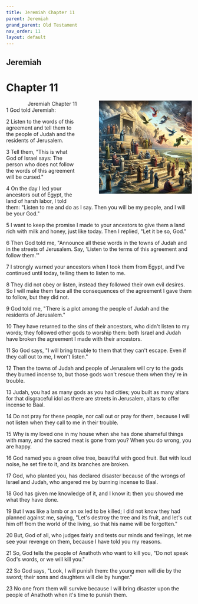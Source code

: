 ```yaml
---
title: Jeremiah Chapter 11
parent: Jeremiah
grand_parent: Old Testament
nav_order: 11
layout: default
---
```


## Jeremiah

# Chapter 11

<div style="clear: both; text-align: right;">
    <div style="max-width: 50%; height: auto; float: right; margin: 0 0 10px 10px; padding-left: 10%;">
        <img src="/assets/Image/Jeremiah/500/11.jpg" alt="Jeremiah Chapter 11" class="chapter-image">
    </div>
    <figcaption style="font-size: 14px; text-align: right;">Jeremiah Chapter 11</figcaption>
</div>
1 God told Jeremiah:

2 Listen to the words of this agreement and tell them to the people of Judah and the residents of Jerusalem.

3 Tell them, "This is what God of Israel says: The person who does not follow the words of this agreement will be cursed."

4 On the day I led your ancestors out of Egypt, the land of harsh labor, I told them: "Listen to me and do as I say. Then you will be my people, and I will be your God."

5 I want to keep the promise I made to your ancestors to give them a land rich with milk and honey, just like today. Then I replied, "Let it be so, God."

6 Then God told me, "Announce all these words in the towns of Judah and in the streets of Jerusalem. Say, 'Listen to the terms of this agreement and follow them.'"

7 I strongly warned your ancestors when I took them from Egypt, and I've continued until today, telling them to listen to me.

8 They did not obey or listen, instead they followed their own evil desires. So I will make them face all the consequences of the agreement I gave them to follow, but they did not.

9 God told me, "There is a plot among the people of Judah and the residents of Jerusalem."

10 They have returned to the sins of their ancestors, who didn't listen to my words; they followed other gods to worship them: both Israel and Judah have broken the agreement I made with their ancestors.

11 So God says, "I will bring trouble to them that they can't escape. Even if they call out to me, I won't listen."

12 Then the towns of Judah and people of Jerusalem will cry to the gods they burned incense to, but those gods won't rescue them when they're in trouble.

13 Judah, you had as many gods as you had cities; you built as many altars for that disgraceful idol as there are streets in Jerusalem, altars to offer incense to Baal.

14 Do not pray for these people, nor call out or pray for them, because I will not listen when they call to me in their trouble.

15 Why is my loved one in my house when she has done shameful things with many, and the sacred meat is gone from you? When you do wrong, you are happy.

16 God named you a green olive tree, beautiful with good fruit. But with loud noise, he set fire to it, and its branches are broken.

17 God, who planted you, has declared disaster because of the wrongs of Israel and Judah, who angered me by burning incense to Baal.

18 God has given me knowledge of it, and I know it: then you showed me what they have done.

19 But I was like a lamb or an ox led to be killed; I did not know they had planned against me, saying, "Let's destroy the tree and its fruit, and let's cut him off from the world of the living, so that his name will be forgotten."

20 But, God of all, who judges fairly and tests our minds and feelings, let me see your revenge on them, because I have told you my reasons.

21 So, God tells the people of Anathoth who want to kill you, "Do not speak God's words, or we will kill you."

22 So God says, "Look, I will punish them: the young men will die by the sword; their sons and daughters will die by hunger."

23 No one from them will survive because I will bring disaster upon the people of Anathoth when it's time to punish them.


